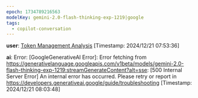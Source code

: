 ```yaml
---
epoch: 1734789216563
modelKey: gemini-2.0-flash-thinking-exp-1219|google
tags:
  - copilot-conversation
---
```


**user**: [Token Management Analysis](./Token%20Management%20Analysis.md)
[Timestamp: 2024/12/21 07:53:36]

**ai**: Error: [GoogleGenerativeAI Error]: Error fetching from https://generativelanguage.googleapis.com/v1beta/models/gemini-2.0-flash-thinking-exp-1219:streamGenerateContent?alt=sse: [500 Internal Server Error] An internal error has occurred. Please retry or report in https://developers.generativeai.google/guide/troubleshooting
[Timestamp: 2024/12/21 08:03:48]